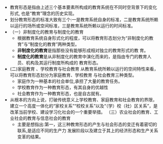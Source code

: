 - 教育形态是指由上述三个基本要素所构成的教育系统在不同时空背景下的变化形式,
  也是“教育”理念的历史实现。
- 划分教育形态的标准大致有三个:一是教育系统自身的标准，二是教育系统所赖以运行的场所或空间标准，三是教育系统所赖以运行的时间标准。
- （一）非制度化的教育与制度化的教育
	- 根据教育系统自身形式化的程度，可以将教育形态划分为“非制度化的教育”与“制度化的教育”两种类型。
	- **非制度化的教育**是指那些没有能够形成相对独立的教育形式的教
	  育。
	- **制度化的教育**是从非制度化的教育中演化而来的，是指由专门的教育人员、机构及其运行制度所构成的
	  教育形态。
- (二)家庭教育 、学校教育与社会教育
  从教育系统所赖以运行的空间特性来看，可以将教育形态划分为家庭教育、学校教育
  与社会教育三种类型。
	- 家庭作为一种基本的社会单位,承担了大量的教育任务。
	- 学校教育作为一种教育形态，有其自身的优越性
	- 社会教育作为一种教育形态，也是自古就有。
- 从根本的方向上说，打破传统意义上学校教育、家庭教育和社会教育的界限，建立一个高度一体化的“家校关系”“校校关系”以及“（学）校（社）区关系”，是改革当前学校、建设学习化社会的一个重要举措。
  （三）农业社会的教育、工业社会的教育与信息社会的教育
	- 主要是想指出:第一，这三种教育形态的产生与社会形态的变迁有着密切的联系,是适应不同的生产力
	  发展阶段以及建立于其上的经济形态和生产关系变革的结果。